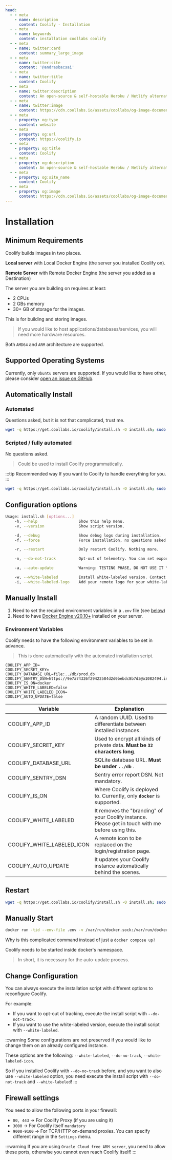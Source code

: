 ```yaml
---
head:
  - - meta
    - name: description
      content: Coolify - Installation
  - - meta
    - name: keywords
      content: installation coollabs coolify 
  - - meta
    - name: twitter:card
      content: summary_large_image
  - - meta
    - name: twitter:site
      content: '@andrasbacsai'
  - - meta
    - name: twitter:title
      content: Coolify
  - - meta
    - name: twitter:description
      content: An open-source & self-hostable Heroku / Netlify alternative.
  - - meta
    - name: twitter:image
      content: https://cdn.coollabs.io/assets/coollabs/og-image-documentation.png
  - - meta
    - property: og:type
      content: website
  - - meta
    - property: og:url
      content: https://coolify.io
  - - meta
    - property: og:title
      content: Coolify
  - - meta
    - property: og:description
      content: An open-source & self-hostable Heroku / Netlify alternative.
  - - meta
    - property: og:site_name
      content: Coolify
  - - meta
    - property: og:image
      content: https://cdn.coollabs.io/assets/coollabs/og-image-documentation.png
---
```

# Installation

## Minimum Requirements

Coolify builds images in two places. 

**Local server** with Local Docker Engine (the server you installed Coolify on).

**Remote Server** with Remote Docker Engine (the server you added as a Destination)

The server you are building on requires at least:
- 2 CPUs
- 2 GBs memory
- 30+ GB of storage for the images.

This is for building and storing images. 

> If you would like to host applications/databases/services, you will need more hardware resources.

Both `AMD64` and `ARM` architecture are supported.

## Supported Operating Systems

Currently, only `Ubuntu` servers are supported. If you would like to have other, please consider [open an issue on GitHub](https://github.com/coollabsio/coolify/issues/new).

## Automatically Install

### Automated
Questions asked, but it is not that complicated, trust me.

```bash
wget -q https://get.coollabs.io/coolify/install.sh -O install.sh; sudo bash ./install.sh
```

### Scripted / fully automated
No questions asked. 

>Could be used to install Coolify programmatically.

:::tip Recommended way
If you want to Coolify to handle everything for you.
:::

```bash
wget -q https://get.coollabs.io/coolify/install.sh -O install.sh; sudo bash ./install.sh -f
```

## Configuration options
```sh
Usage: install.sh [options...]
    -h, --help                  Show this help menu.
    -v, --version               Show script version.

    -d, --debug                 Show debug logs during installation.
    -f, --force                 Force installation, no questions asked.

    -r, --restart               Only restart Coolify. Nothing more.

    -n, --do-not-track          Opt-out of telemetry. You can set export DO_NOT_TRACK=1 in advance.

    -a, --auto-update           Warning: TESTING PHASE, DO NOT USE IT YET! Enable auto update feature of Coolify.

    -w, --white-labeled         Install white-labeled version. Contact me before using it (https://docs.coollabs.io/contact)
    -i, --white-labeled-logo    Add your remote logo for your white-labeled version. Should be a http/https URL.
```

## Manually Install

1. Need to set the required environment variables in a `.env` file (see [below](./installation.md#environment-variables))
2. Need to have [Docker Engine v20.10+](https://docs.docker.com/engine/install/) installed on your server.

### Environment Variables

Coolify needs to have the following environment variables to be set in advance.
> This is done automatically with the automated installation script.

```text
COOLIFY_APP_ID=
COOLIFY_SECRET_KEY=
COOLIFY_DATABASE_URL=file:../db/prod.db
COOLIFY_SENTRY_DSN=https://9e7a74326f29422584d2d0bebdc8b7d3@o1082494.ingest.sentry.io/6091062
COOLIFY_IS_ON=docker
COOLIFY_WHITE_LABELED=false
COOLIFY_WHITE_LABELED_ICON=
COOLIFY_AUTO_UPDATE=false
```

| Variable              | Explanation                                                                              |
| --------------------- | ---------------------------------------------------------------------------------------- |
| COOLIFY_APP_ID        | A random UUID. Used to differentiate between installed instances.                        |
| COOLIFY_SECRET_KEY    | Used to encrypt all kinds of private data. **Must be `32` characters long**.              |
| COOLIFY_DATABASE_URL  | SQLite database URL. **Must be under `../db`** .                                         |
| COOLIFY_SENTRY_DSN    | Sentry error report DSN. Not mandatory.                                                  |
| COOLIFY_IS_ON         | Where Coolify is deployed to. Currently, only **`docker`** is supported.                     |
| COOLIFY_WHITE_LABELED | It removes the "branding" of your Coolify instance. Please get in touch with me before using this. |
| COOLIFY_WHITE_LABELED_ICON | A remote icon to be replaced on the login/registration page. |
| COOLIFY_AUTO_UPDATE | It updates your Coolify instance automatically behind the scenes. |

## Restart

```bash
wget -q https://get.coollabs.io/coolify/install.sh -O install.sh; sudo bash ./install.sh -r
```

## Manually Start

```sh
docker run -tid --env-file .env -v /var/run/docker.sock:/var/run/docker.sock -v coolify-db-sqlite coollabsio/coolify:latest /bin/sh -c "env | grep COOLIFY > .env && docker compose up -d --force-recreate"
```

Why is this complicated command instead of just a `docker compose up?`

Coolify needs to be started inside docker's namespace.

> In short, it is necessary for the auto-update process.

## Change Configuration

You can always execute the installation script with different options to reconfigure Coolify.

For example: 
- If you want to opt-out of tracking, execute the install script with `--do-not-track`.
- If you want to use the white-labeled version, execute the install script with `--white-labeled`.

:::warning
  Some configurations are not preserved if you would like to change them on an already configured instance. 
  
  These options are the following: `--white-labeled`, `--do-no-track`, `--white-labeled-icon`.
  
  So if you installed Coolify with `--do-no-track` before, and you want to also use `--white-labeled` option, you need execute the install script with `--do-not-track` and `--white-labeled`!
:::


## Firewall settings

You need to allow the following ports in your firewall:
- `80, 443` -> For Coolify Proxy (if you are using it)
- `3000` -> For Coolify itself `mandatory`
- `9000-9100` -> For TCP/HTTP on-demand proxies. You can specify different range in the `Settings` menu.

:::warning
If you are using `Oracle Cloud free ARM server`, you need to allow these ports, otherwise you cannot even reach Coolify itself!
:::